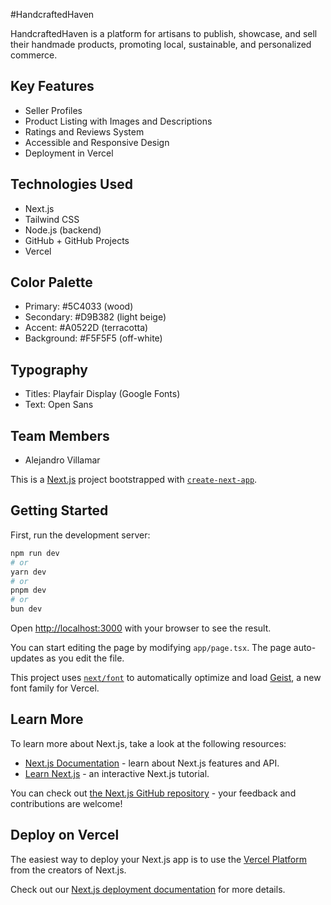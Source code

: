 #HandcraftedHaven

HandcraftedHaven is a platform for artisans to publish, showcase, and sell their handmade products, promoting local, sustainable, and personalized commerce.

## Key Features
- Seller Profiles
- Product Listing with Images and Descriptions
- Ratings and Reviews System
- Accessible and Responsive Design
- Deployment in Vercel

## Technologies Used
- Next.js
- Tailwind CSS
- Node.js (backend)
- GitHub + GitHub Projects
- Vercel

## Color Palette
- Primary: #5C4033 (wood)
- Secondary: #D9B382 (light beige)
- Accent: #A0522D (terracotta)
- Background: #F5F5F5 (off-white)

## Typography
- Titles: Playfair Display (Google Fonts)
- Text: Open Sans

## Team Members
- Alejandro Villamar

This is a [Next.js](https://nextjs.org) project bootstrapped with [`create-next-app`](https://nextjs.org/docs/app/api-reference/cli/create-next-app).

## Getting Started

First, run the development server:

```bash
npm run dev
# or
yarn dev
# or
pnpm dev
# or
bun dev
```

Open [http://localhost:3000](http://localhost:3000) with your browser to see the result.

You can start editing the page by modifying `app/page.tsx`. The page auto-updates as you edit the file.

This project uses [`next/font`](https://nextjs.org/docs/app/building-your-application/optimizing/fonts) to automatically optimize and load [Geist](https://vercel.com/font), a new font family for Vercel.

## Learn More

To learn more about Next.js, take a look at the following resources:

- [Next.js Documentation](https://nextjs.org/docs) - learn about Next.js features and API.
- [Learn Next.js](https://nextjs.org/learn) - an interactive Next.js tutorial.

You can check out [the Next.js GitHub repository](https://github.com/vercel/next.js) - your feedback and contributions are welcome!

## Deploy on Vercel

The easiest way to deploy your Next.js app is to use the [Vercel Platform](https://vercel.com/new?utm_medium=default-template&filter=next.js&utm_source=create-next-app&utm_campaign=create-next-app-readme) from the creators of Next.js.

Check out our [Next.js deployment documentation](https://nextjs.org/docs/app/building-your-application/deploying) for more details.
